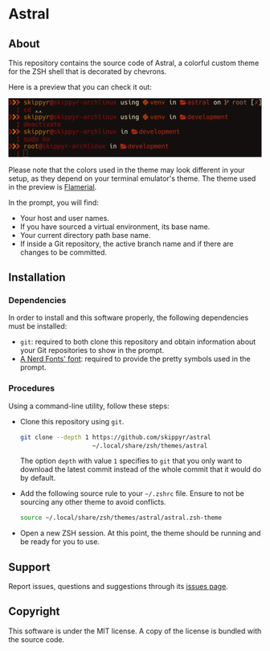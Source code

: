 # Astral
## About
This repository contains the source code of Astral, a colorful custom theme for
the ZSH shell that is decorated by chevrons.

Here is a preview that you can check it out:

![](preview.webp)

Please note that the colors used in the theme may look different in your setup,
as they depend on your terminal emulator's theme. The theme used in the preview
is [Flamerial](https://github.com/skippyr/flamerial).

In the prompt, you will find:

- Your host and user names.
- If you have sourced a virtual environment, its base name.
- Your current directory path base name.
- If inside a Git repository, the active branch name and if there are changes
  to be committed.

## Installation
### Dependencies
In order to install and this software properly, the following dependencies
must be installed:

- `git`: required to both clone this repository and obtain information about
         your Git repositories to show in the prompt.
- [A Nerd Fonts' font](https://www.nerdfonts.com/font-downloads):
  required to provide the pretty symbols used in the prompt.

### Procedures
Using a command-line utility, follow these steps:

- Clone this repository using `git`.

  ```bash
  git clone --depth 1 https://github.com/skippyr/astral                        \
                      ~/.local/share/zsh/themes/astral
  ```

  The option `depth` with value `1` specifies to `git` that you only want to
  download the latest commit instead of the whole commit that it would do by
  default.

- Add the following source rule to your `~/.zshrc` file. Ensure to not be
  sourcing any other theme to avoid conflicts.

  ```bash
  source ~/.local/share/zsh/themes/astral/astral.zsh-theme
  ```

- Open a new ZSH session. At this point, the theme should be running and be
  ready for you to use.

## Support
Report issues, questions and suggestions through its [issues page](https://github.com/skippyr/astral/issues).

## Copyright
This software is under the MIT license. A copy of the license is bundled with
the source code.
